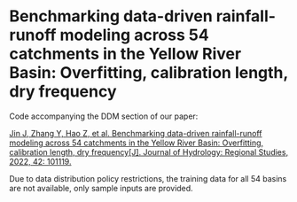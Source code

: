 # Benchmarking data-driven rainfall-runoff modeling across 54 catchments in the Yellow River Basin: Overfitting, calibration length, dry frequency

Code accompanying the DDM section of our paper:

[Jin J, Zhang Y, Hao Z, et al. Benchmarking data-driven rainfall-runoff modeling across 54 catchments in the Yellow River Basin: Overfitting, calibration length, dry frequency[J]. Journal of Hydrology: Regional Studies, 2022, 42: 101119.](https://www.sciencedirect.com/science/article/pii/S221458182200132X)

Due to data distribution policy restrictions, the training data for all 54 basins are not available, only sample inputs are provided.

